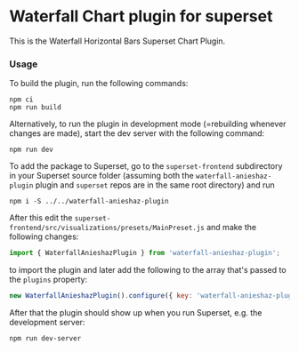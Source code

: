 # Waterfall Chart plugin for superset

This is the Waterfall Horizontal Bars Superset Chart Plugin.

### Usage

To build the plugin, run the following commands:

```
npm ci
npm run build
```

Alternatively, to run the plugin in development mode (=rebuilding whenever changes are made), start the dev server with the following command:

```
npm run dev
```

To add the package to Superset, go to the `superset-frontend` subdirectory in your Superset source folder (assuming both the `waterfall-anieshaz-plugin` plugin and `superset` repos are in the same root directory) and run
```
npm i -S ../../waterfall-anieshaz-plugin
```

After this edit the `superset-frontend/src/visualizations/presets/MainPreset.js` and make the following changes:

```js
import { WaterfallAnieshazPlugin } from 'waterfall-anieshaz-plugin';
```

to import the plugin and later add the following to the array that's passed to the `plugins` property:
```js
new WaterfallAnieshazPlugin().configure({ key: 'waterfall-anieshaz-plugin' }),
```

After that the plugin should show up when you run Superset, e.g. the development server:

```
npm run dev-server
```
